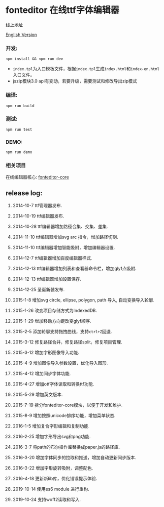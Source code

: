 fonteditor 在线ttf字体编辑器
==========

[线上地址](http://fontstore.baidu.com/static/editor/index.html)

[English Version](http://fontstore.baidu.com/static/editor/index-en.html)


### 开发:

```
npm install && npm run dev
```

* `index.tpl`为入口模板文件，根据`index.tpl`生成`index.html`和`index-en.html`入口文件。
* jszip模块3.0 api有变动，若要升级，需要测试和修改导出zip模式

### 编译:

```
npm run build
```

### 测试:

```
npm run test
```

### DEMO:

```
npm run demo
```

### 相关项目


在线编辑器核心: [fonteditor-core](https://github.com/kekee000/fonteditor-core)


## release log:


1. 2014-10-7 ttf管理器发布.

2. 2014-10-19 ttf编辑器发布.

3. 2014-10-28 ttf编辑器增加路径合集、交集、差集.

4. 2014-11-10 ttf编辑器增加svg arc 指令，增加路径切割.

5. 2014-11-10 ttf编辑器增加智能吸附，增加编辑器设置.

6. 2014-12-7 ttf编辑器增加百度编辑器样式.

7. 2014-12-13 ttf编辑器增加列表和查看器命令栏，增加glyf点吸附.

8. 2014-12-13 ttf编辑器增加设置保存.

9. 2014-12-25 圣诞新装发布.

10. 2015-1-8 增加svg circle, ellipse, polygon, path 导入, 自动变换导入轮廓.

11. 2015-1-26 改变项目存储方式为IndexedDB.

12. 2015-1-29 增加移动方向键改变glyf顺序.

13. 2015-2-5 添加轮廓支持拖拽曲线，支持`ctrl+Z`回退.

14. 2015-3-12 修复路径合并，修复路径split，修复项目管理.

15. 2015-3-12 增加字形图像导入功能.

16. 2015-4-9 增加图像导入参数设置，优化导入图形.

17. 2015-4-12 增加同步字体功能.

18. 2015-4-27 增加otf字体读取和转换ttf功能.

19. 2015-5-29 增加英文版本.

20. 2015-7-19 拆分fonteditor-core模块，以便于开发和维护.

21. 2015-8-9 增加按照unicode排序功能，增加菜单状态.

22. 2016-1-5 增加复合字形编辑和复制功能.

23. 2016-2-25 增加字形导出svg和png功能.

24. 2016-3-7 将path的布尔操作库替换成paper.js的路径库.

25. 2016-3-20 增加字体同步的拉取和推送，增加自动更新同步版本.

26. 2016-3-22 增加字形旋转吸附，调整配色.

27. 2016-4-18 更新新lib库，优化错误提示体验.

28. 2019-10-14 使用es6 module 进行重构.

29. 2019-10-24 支持woff2读取和写入.
